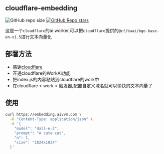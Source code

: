 ## cloudflare-embedding

![GitHub repo size](https://img.shields.io/github/repo-size/caoyunzhou/cf-embedding)
[![GitHub Repo stars](https://img.shields.io/github/stars/caoyunzhou/cf-embedding?style=social)](https://github.com/caoyunzhou/cf-embedding/stargazers)


这是一个`cloudflare`的ai worker,可以把`cloudflare`提供的`@cf/baai/bge-base-en-v1.5`进行文本向量化

## 部署方法

- 感谢[cloudflare](https://cloudflare.com)
- 开通cloudflare的WorkAi功能
- 把index.js的内容粘贴到cloudflare的work中
- 在cloudflare > work > 触发器,配置自定义域名就可以愉快的文本向量了


## 使用

```bash
curl https://embedding.aivvm.com \
  -H "Content-Type: application/json" \
  -d '{
    "model": "dall-e-3",
    "prompt": "A cute cat",
    "n": 1,
    "size": "1024x1024"
  }'
```
